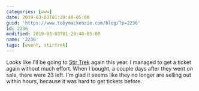 ```yaml
---
categories: [www]
date: 2019-03-03T01:29:40-05:00
guid: 'https://www.tobymackenzie.com/blog/?p=2236'
id: 2236
modified: 2019-03-03T01:29:40-05:00
name: '2236'
tags: [event, stirtrek]
---
```


Looks like I'll be going to [Stir Trek](https://stirtrek.com/) again this year.<!--more-->  I managed to get a ticket again without much effort.  When I bought, a couple days after they went on sale, there were 23 left.  I'm glad it seems like they no longer are selling out within hours, because it was hard to get tickets before.
